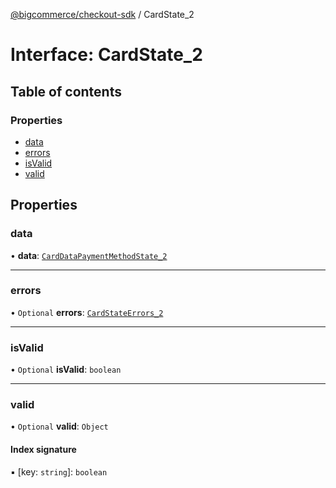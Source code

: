 [@bigcommerce/checkout-sdk](../README.md) / CardState_2

# Interface: CardState\_2

## Table of contents

### Properties

- [data](CardState_2.md#data)
- [errors](CardState_2.md#errors)
- [isValid](CardState_2.md#isvalid)
- [valid](CardState_2.md#valid)

## Properties

### data

• **data**: [`CardDataPaymentMethodState_2`](CardDataPaymentMethodState_2.md)

___

### errors

• `Optional` **errors**: [`CardStateErrors_2`](CardStateErrors_2.md)

___

### isValid

• `Optional` **isValid**: `boolean`

___

### valid

• `Optional` **valid**: `Object`

#### Index signature

▪ [key: `string`]: `boolean`
